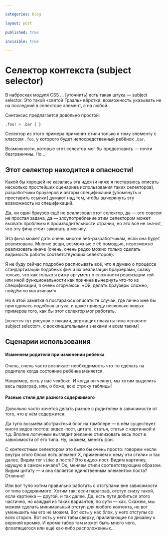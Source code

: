 ```yaml
---

categories: blog

layout: post

published: true

invisible: true

---
```


# Селектор контекста (subject selector)

В набросках модуля CSS … [уточнить] есть такая штука — subject selector. Это такой «святой Грааль» вёрстки: возможность указывать не на последний в селекторе элемент, а на любой.

Синтаксис предлагается довольно простой:

    .foo! > .bar { }

Селектор из этого примера применит стили только к тому элементу с классом `.foo`, у которого будет непосредственный ребёнок `.bar`.

Возможности, которые этот селектор мог бы предоставить — почти безграничны. Но…

## Этот селектор находится в опасности!

Какой бы хорошей не казалась эта идея (и ниже я постараюсь описать несколько простейших сценариев использования таких селекторов), разработчики браузеров и авторы спецификаций [упомянуть и проставить ссылки] думают над тем, чтобы вычеркнуть эту возможность из спецификаций.

Да, ни один браузер ещё не реализовал этот селектор, да — это совсем не простая задача, да — злоупотребление этим селектором может вызвать проблемы в производительности страниц, но это всё не значит, что эту фичу стоит закопать в могилу.

Эта фича может дать очень многое веб-разработчикам, если она будет реализована. Многие вещи, возможные с её помощью, невозможно реализовать иначе (очень, очень редко можно только сделать *видимость* работы соответствующих селекторов).

Я не буду сейчас подробно расписывать всё, что я думаю о процессе стандартизации подобных фич и их реализации браузерами, скажу только, что как только я вижу аргумент о сложности реализации той или иной функциональности как причина вычернуть что-то из спецификаций, я очень огорчаюсь. «Ой, делать браузеры сложно, пойдём по магазинам!»

Но в этой заметке я постараюсь описать те случаи, где лично мне бы пригодилась подобная штука, и даже приведу несколько живых примеров того, как бы этот селектор мог работать.

[хочется тут рисунок с няками, держащих плакаты типа «спасите subject selector», с восклицательными знаками и всем таким]

## Сценарии использования

#### Изменяем родителя при изменении ребёнка

Очень, очень часто возникает необходимость что-то сделать на родителе когда состояние ребёнка меняется.

Например, есть у нас чекбокс. И когда он чекнут, мы хотим выделить весь параграф, или, о боже, всю строку таблицы!

#### Разные стили для разного содержимого

Довольно часто хочется делать разное с родителем в зависимости от того, что в нём содержится.

Да тупо возьмём абстрактный блог на тамблере — в нём существует много видов постов: видео-пост, цитата, статья, статья с картинкой и т.д. Вполне логичным выглядит желание стилизовать весь пост в зависимости от его типа. Ну, скажем, менять фон.

С контекстным селектором это было бы очень просто: говорим «если внутри этого блока есть элемент X, применяем к нему эти стили» и так далее. Видим тег `video` в посте? Это видео-пост. Видим картинку, идущую в самом начале? Ок, меняем стили соответствующим образом. Видим цитату — и она является единственным элементом поста? Отлично!

Или вот тупо хотим правильно работать с отступами вне зависимости от типа содержимого. Хотим так: если параграф, отступ снизу такой, если картинка — другой, и так далее. Да, есть пути добиться этого частично, но каждый из таких вариантов, по сути — хак. Скажем, мы можем сделать минимальный отступ для любого контента, но вот уменьшить мы его не можем. Вот есть у нас блок, у него отступы со всех сторон. Вот есть у него табы сверху, прилипающие по дизайну к верхней кромке. И кроме табов там может быть много чего, флоатящегося или ещё как-либо расположенных…

#### 